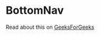 # BottomNav
Read about this on [GeeksForGeeks](https://www.geeksforgeeks.org/easy-stylish-chip-button-in-bottom-navigation-bar-in-android/)
